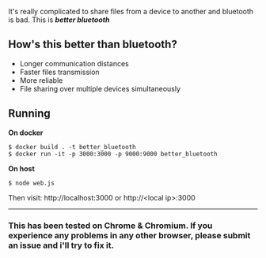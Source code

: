 It's really complicated to share files from a device to another and bluetooth is bad. This is ***better bluetooth***

## How's this better than bluetooth?
- Longer communication distances
- Faster files transmission
- More reliable
- File sharing over multiple devices simultaneously

## Running

**On docker**
```
$ docker build . -t better_bluetooth
$ docker run -it -p 3000:3000 -p 9000:9000 better_bluetooth
```

**On host**
```
$ node web.js
```

Then visit: http://localhost:3000 or http://\<local ip>\:3000

---

### This has been tested on Chrome & Chromium. If you experience any problems in any other browser, please submit an issue and i'll try to fix it. 
